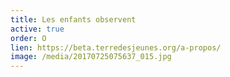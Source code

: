 ```yaml
---
title: Les enfants observent
active: true
order: O
lien: https://beta.terredesjeunes.org/a-propos/
image: /media/20170725075637_015.jpg
---
```

